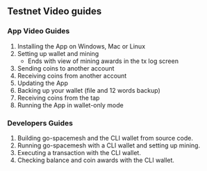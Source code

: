 ## Testnet Video guides

### App Video Guides
1. Installing the App on Windows, Mac or Linux
2. Setting up wallet and mining
    - Ends with view of mining awards in the tx log screen
3. Sending coins to another account
4. Receiving coins from another account
5. Updating the App
6. Backing up your wallet (file and 12 words backup)
7. Receiving coins from the tap
8. Running the App in wallet-only mode

### Developers Guides
1. Building go-spacemesh and the CLI wallet from source code.
2. Running go-spacemesh with a CLI wallet and setting up mining.
3. Executing a transaction with the CLI wallet.
4. Checking balance and coin awards with the CLI wallet.
